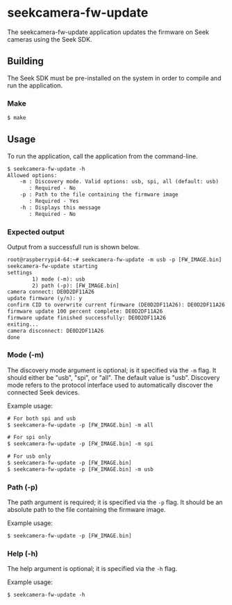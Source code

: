 # seekcamera-fw-update

The seekcamera-fw-update application updates the firmware on Seek cameras using the Seek SDK.

## Building

The Seek SDK must be pre-installed on the system in order to compile and run the application.

### Make

```bash
$ make
```

## Usage

To run the application, call the application from the command-line.

```txt
$ seekcamera-fw-update -h
Allowed options:
    -m : Discovery mode. Valid options: usb, spi, all (default: usb)
       : Required - No
    -p : Path to the file containing the firmware image
       : Required - Yes
    -h : Displays this message
       : Required - No
```

### Expected output

Output from a successfull run is shown below.

```txt
root@raspberrypi4-64:~# seekcamera-fw-update -m usb -p [FW_IMAGE.bin]
seekcamera-fw-update starting
settings
        1) mode (-m): usb
        2) path (-p): [FW_IMAGE.bin]
camera connect: DE0D2DF11A26
update firmware (y/n): y
confirm CID to overwrite current firmware (DE0D2DF11A26): DE0D2DF11A26
firmware update 100 percent complete: DE0D2DF11A26
firmware update finished successfully: DE0D2DF11A26
exiting...
camera disconnect: DE0D2DF11A26
done
```

### Mode (-m)

The discovery mode argument is optional; is it specified via the `-m` flag.
It should either be "usb", "spi", or "all".
The default value is "usb". Discovery mode refers to the protocol interface used to automatically discover the connected Seek devices.

Example usage:

```txt
# For both spi and usb
$ seekcamera-fw-update -p [FW_IMAGE.bin] -m all

# For spi only
$ seekcamera-fw-update -p [FW_IMAGE.bin] -m spi

# For usb only
$ seekcamera-fw-update -p [FW_IMAGE.bin]
$ seekcamera-fw-update -p [FW_IMAGE.bin] -m usb
```

### Path (-p)

The path argument is required; it is specified via the `-p` flag.
It should be an absolute path to the file containing the firmware image.

Example usage:

```txt
$ seekcamera-fw-update -p [FW_IMAGE.bin]
```

### Help (-h)

The help argument is optional; it is specified via the `-h` flag.

Example usage:

```txt
$ seekcamera-fw-update -h
```
